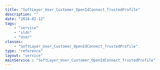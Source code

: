 ```yaml
---
title: "SoftLayer_User_Customer_OpenIdConnect_TrustedProfile"
description: ""
date: "2018-02-12"
tags:
    - "service"
    - "sldn"
    - "User"
classes:
    - "SoftLayer_User_Customer_OpenIdConnect_TrustedProfile"
type: "reference"
layout: "service"
mainService : "SoftLayer_User_Customer_OpenIdConnect_TrustedProfile"
---
```

